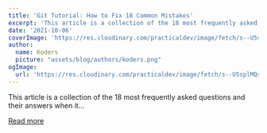 ```yaml
---
title: 'Git Tutorial: How to Fix 18 Common Mistakes'
excerpt: 'This article is a collection of the 18 most frequently asked questions and their answers when it...'
date: '2021-10-06'
coverImage: 'https://res.cloudinary.com/practicaldev/image/fetch/s--U5splMQs--/c_imagga_scale,f_auto,fl_progressive,h_420,q_auto,w_1000/https://dev-to-uploads.s3.amazonaws.com/uploads/articles/aq46mozelv3j7fp8gfx1.jpg'
author:
  name: Koders
  picture: "assets/blog/authors/koders.png"
ogImage:
  url: 'https://res.cloudinary.com/practicaldev/image/fetch/s--U5splMQs--/c_imagga_scale,f_auto,fl_progressive,h_420,q_auto,w_1000/https://dev-to-uploads.s3.amazonaws.com/uploads/articles/aq46mozelv3j7fp8gfx1.jpg'
---
```


This article is a collection of the 18 most frequently asked questions and their answers when it...

[Read more](https://dev.to/creativetim_official/git-tutorial-how-to-fix-18-common-mistakes-4een)
